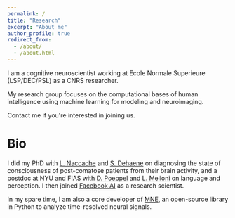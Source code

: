 ```yaml
---
permalink: /
title: "Research"
excerpt: "About me"
author_profile: true
redirect_from:
  - /about/
  - /about.html
---
```


I am a cognitive neuroscientist working at Ecole Normale Superieure (LSP/DEC/PSL) as a CNRS researcher.

My research group focuses on the computational bases of human intelligence using machine learning for modeling and neuroimaging.

Contact me if you're interested in joining us.

Bio
===
I did my PhD with [L. Naccache](https://icm-institute.org/en/team/team-bartolomeo-cohen-naccache/) and [S. Dehaene](http://www.unicog.org/) on diagnosing the state of consciousness of post-comatose patients from their brain activity, and a postdoc at NYU and FIAS with [D. Poeppel](https://wp.nyu.edu/poeppellab/) and [L. Melloni](https://www.aesthetics.mpg.de/en/the-institute/people/lucia-melloni-en.html) on language and perception. I then joined [Facebook AI](https://ai.facebook.com/) as a research scientist.

In my spare time, I am also a core developer of [MNE](https://mne.tools/stable/index.html), an open-source library in Python to analyze time-resolved neural signals.
